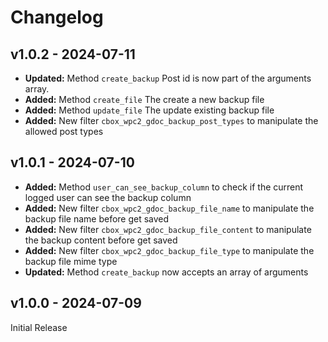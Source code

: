 # Changelog

## v1.0.2 - 2024-07-11

- **Updated:** Method `create_backup` Post id is now part of the arguments array.
- **Added:** Method `create_file` The create a new backup file
- **Added:** Method `update_file` The update existing backup file
- **Added:** New filter `cbox_wpc2_gdoc_backup_post_types` to manipulate the allowed post types

## v1.0.1 - 2024-07-10

- **Added:** Method `user_can_see_backup_column` to check if the current logged user can see the backup column
- **Added:** New filter `cbox_wpc2_gdoc_backup_file_name` to manipulate the backup file name before get saved
- **Added:** New filter `cbox_wpc2_gdoc_backup_file_content` to manipulate the backup content before get saved
- **Added:** New filter `cbox_wpc2_gdoc_backup_file_type` to manipulate the backup file mime type
- **Updated:** Method `create_backup` now accepts an array of arguments

## v1.0.0 - 2024-07-09

Initial Release
